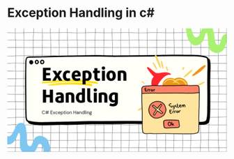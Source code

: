 # Exception Handling in c#
<a href="https://www.canva.com/design/DAGADUjaV1M/7azha4N_PDDKHpm2gFLRdQ/view">
<img src="./preview.png">
</a>